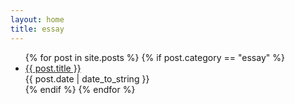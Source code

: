```yaml
---
layout: home
title: essay
---
```


<ul class="list">
	{% for post in site.posts %}
	{% if post.category == "essay" %}
	<li class="list-item clearfix">
		<div class="list-text left">
			<a href="{{ site.baseurl }}{{ post.url }}">{{ post.title }}</a>
		</div>
		<div class="list-time right">
			<time class="time">{{ post.date | date_to_string }}</time>
		</div>
	</li>
	{% endif %}
	{% endfor %}
</ul>		